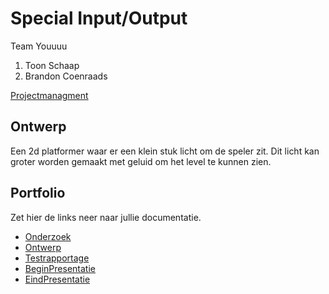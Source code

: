 # Special Input/Output
Team Youuuu
1. Toon Schaap 
2. Brandon Coenraads

[Projectmanagment](https://trello.com/b/Ko0sasJI/input-output) 

## Ontwerp
Een 2d platformer waar er een klein stuk licht om de speler zit. Dit licht kan groter worden gemaakt met geluid om het level te kunnen zien.

## Portfolio
Zet hier de links neer naar jullie documentatie.

* [Onderzoek](https://docs.google.com/document/d/1FvqUf4mQmi7vkOBUEcaN5YmCq5yymiB-tucz-irPLfE/edit?usp=sharing)
* [Ontwerp](https://docs.google.com/document/d/1-obl-U0yzAYNutZprLcahqSoMK6sBSYkve9_pt_1vsk/edit?usp=sharing)
* [Testrapportage]()
* [BeginPresentatie](https://docs.google.com/presentation/d/1QjLpZrwkCOwzjCqJrwEEHGJ_BP-OBtvM1gvVeztRE7s/edit?usp=sharing)
* [EindPresentatie]()
